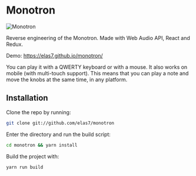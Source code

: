 Monotron
========

![Monotron](/img/screenshot.png?raw=true "Monotron")

Reverse engineering of the Monotron. Made with Web Audio API, React and Redux.

Demo: https://elas7.github.io/monotron/

You can play it with a QWERTY keyboard or with a mouse. It also works on mobile (with multi-touch support). This means that you can play a note and move the knobs at the same time, in any platform.

Installation
------------

Clone the repo by running:

```bash
git clone git://github.com/elas7/monotron
```

Enter the directory and run the build script:
```bash
cd monotron && yarn install
```

Build the project with:
```bash
yarn run build
```
